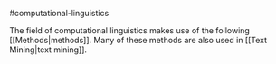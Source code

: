 #computational-linguistics

The field of computational linguistics makes use of the following [[Methods|methods]]. Many of these methods are also used in [[Text Mining|text mining]].